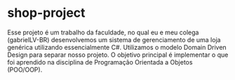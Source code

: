 # shop-project
Esse projeto é um trabalho da faculdade, no qual eu e meu colega (gabrielLV-BR) desenvolvemos um sistema de gerenciamento de uma loja genérica utilizando essencialmente C#.
Utilizamos o modelo Domain Driven Design para separar nosso projeto. O objetivo principal é implementar o que foi aprendido na disciplina de Programação Orientada a Objetos (POO/OOP).
